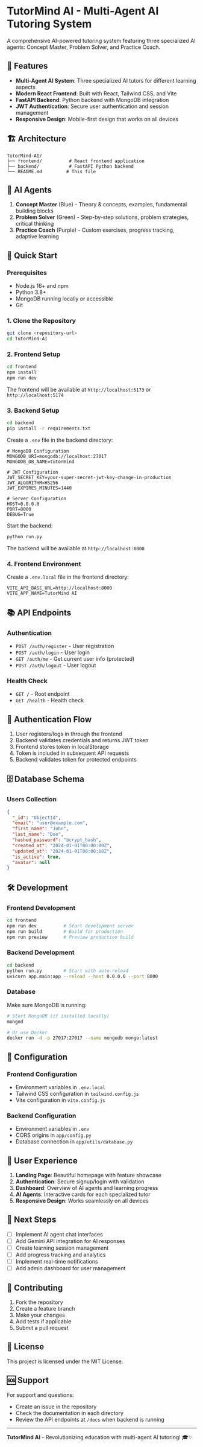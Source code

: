 # TutorMind AI - Multi-Agent AI Tutoring System

A comprehensive AI-powered tutoring system featuring three specialized AI agents: Concept Master, Problem Solver, and Practice Coach.

## 🚀 Features

- **Multi-Agent AI System**: Three specialized AI tutors for different learning aspects
- **Modern React Frontend**: Built with React, Tailwind CSS, and Vite
- **FastAPI Backend**: Python backend with MongoDB integration
- **JWT Authentication**: Secure user authentication and session management
- **Responsive Design**: Mobile-first design that works on all devices

## 🏗️ Architecture

```
TutorMind-AI/
├── frontend/          # React frontend application
├── backend/           # FastAPI Python backend
└── README.md         # This file
```

## 🎯 AI Agents

1. **Concept Master** (Blue) - Theory & concepts, examples, fundamental building blocks
2. **Problem Solver** (Green) - Step-by-step solutions, problem strategies, critical thinking
3. **Practice Coach** (Purple) - Custom exercises, progress tracking, adaptive learning

## 🚀 Quick Start

### Prerequisites
- Node.js 16+ and npm
- Python 3.8+
- MongoDB running locally or accessible
- Git

### 1. Clone the Repository
```bash
git clone <repository-url>
cd TutorMind-AI
```

### 2. Frontend Setup
```bash
cd frontend
npm install
npm run dev
```

The frontend will be available at `http://localhost:5173` or `http://localhost:5174`

### 3. Backend Setup
```bash
cd backend
pip install -r requirements.txt
```

Create a `.env` file in the backend directory:
```env
# MongoDB Configuration
MONGODB_URI=mongodb://localhost:27017
MONGODB_DB_NAME=tutormind

# JWT Configuration
JWT_SECRET_KEY=your-super-secret-jwt-key-change-in-production
JWT_ALGORITHM=HS256
JWT_EXPIRES_MINUTES=1440

# Server Configuration
HOST=0.0.0.0
PORT=8000
DEBUG=True
```

Start the backend:
```bash
python run.py
```

The backend will be available at `http://localhost:8000`

### 4. Frontend Environment
Create a `.env.local` file in the frontend directory:
```env
VITE_API_BASE_URL=http://localhost:8000
VITE_APP_NAME=TutorMind AI
```

## 📚 API Endpoints

### Authentication
- `POST /auth/register` - User registration
- `POST /auth/login` - User login
- `GET /auth/me` - Get current user info (protected)
- `POST /auth/logout` - User logout

### Health Check
- `GET /` - Root endpoint
- `GET /health` - Health check

## 🔐 Authentication Flow

1. User registers/logs in through the frontend
2. Backend validates credentials and returns JWT token
3. Frontend stores token in localStorage
4. Token is included in subsequent API requests
5. Backend validates token for protected endpoints

## 🗄️ Database Schema

### Users Collection
```json
{
  "_id": "ObjectId",
  "email": "user@example.com",
  "first_name": "John",
  "last_name": "Doe",
  "hashed_password": "bcrypt_hash",
  "created_at": "2024-01-01T00:00:00Z",
  "updated_at": "2024-01-01T00:00:00Z",
  "is_active": true,
  "avatar": null
}
```

## 🛠️ Development

### Frontend Development
```bash
cd frontend
npm run dev          # Start development server
npm run build        # Build for production
npm run preview      # Preview production build
```

### Backend Development
```bash
cd backend
python run.py        # Start with auto-reload
uvicorn app.main:app --reload --host 0.0.0.0 --port 8000
```

### Database
Make sure MongoDB is running:
```bash
# Start MongoDB (if installed locally)
mongod

# Or use Docker
docker run -d -p 27017:27017 --name mongodb mongo:latest
```

## 🔧 Configuration

### Frontend Configuration
- Environment variables in `.env.local`
- Tailwind CSS configuration in `tailwind.config.js`
- Vite configuration in `vite.config.js`

### Backend Configuration
- Environment variables in `.env`
- CORS origins in `app/config.py`
- Database connection in `app/utils/database.py`

## 📱 User Experience

1. **Landing Page**: Beautiful homepage with feature showcase
2. **Authentication**: Secure signup/login with validation
3. **Dashboard**: Overview of AI agents and learning progress
4. **AI Agents**: Interactive cards for each specialized tutor
5. **Responsive Design**: Works seamlessly on all devices

## 🚀 Next Steps

- [ ] Implement AI agent chat interfaces
- [ ] Add Gemini API integration for AI responses
- [ ] Create learning session management
- [ ] Add progress tracking and analytics
- [ ] Implement real-time notifications
- [ ] Add admin dashboard for user management

## 🤝 Contributing

1. Fork the repository
2. Create a feature branch
3. Make your changes
4. Add tests if applicable
5. Submit a pull request

## 📄 License

This project is licensed under the MIT License.

## 🆘 Support

For support and questions:
- Create an issue in the repository
- Check the documentation in each directory
- Review the API endpoints at `/docs` when backend is running

---

**TutorMind AI** - Revolutionizing education with multi-agent AI tutoring! 🎓✨
